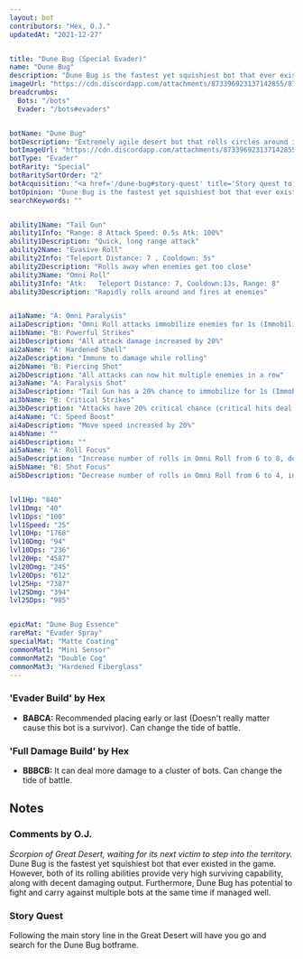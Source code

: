 ```yaml
---
layout: bot
contributors: "Hex, O.J."
updatedAt: "2021-12-27"


title: "Dune Bug (Special Evader)"
name: "Dune Bug"
description: "Dune Bug is the fastest yet squishiest bot that ever existed in game. However, both of its rolling abilities provide high surviving capability. Also good damage output.\n- Speciality: very aggressive, requires specific answers\n- Notes: can do AoE damage with Piercing Shots\n- Combos: Hypercharge, Grouping\nDetails & Tips on the Wiki"
imageUrl: "https://cdn.discordapp.com/attachments/873396923137142855/873397518774444032/dune_bug.png"
breadcrumbs:
  Bots: "/bots"
  Evader: "/bots#evaders"


botName: "Dune Bug"
botDescription: "Extremely agile desert bot that rolls circles around its opponents. Hard to pin down."
botImageUrl: "https://cdn.discordapp.com/attachments/873396923137142855/873397518774444032/dune_bug.png"
botType: "Evader"
botRarity: "Special"
botRaritySortOrder: "2"
botAcquisition: "<a href='/dune-bug#story-quest' title='Story quest to get Dune Bug'>Story Quest</a>"
botOpinion: "Dune Bug is the fastest yet squishiest bot that ever existed in game. However, both of its rolling abilities provide high surviving capability. Also good damage output."
searchKeywords: ""


ability1Name: "Tail Gun"
ability1Info: "Range: 8 Attack Speed: 0.5s Atk: 100%"
ability1Description: "Quick, long range attack"
ability2Name: "Evasive Roll"
ability2Info: "Teleport Distance: 7 , Cooldown: 5s"
ability2Description: "Rolls away when enemies get too close"
ability3Name: "Omni Roll"
ability3Info: "Atk:   Teleport Distance: 7, Cooldown:13s, Range: 8"
ability3Description: "Rapidly rolls around and fires at enemies"


ai1aName: "A: Omni Paralysis"
ai1aDescription: "Omni Roll attacks immobilize enemies for 1s (Immobilized bots can't move)"
ai1bName: "B: Powerful Strikes"
ai1bDescription: "All attack damage increased by 20%"
ai2aName: "A: Hardened Shell"
ai2aDescription: "Immune to damage while rolling"
ai2bName: "B: Piercing Shot"
ai2bDescription: "All attacks can now hit multiple enemies in a row"
ai3aName: "A: Paralysis Shot"
ai3aDescription: "Tail Gun has a 20% chance to immobilize for 1s (Immobilized bots can't move)"
ai3bName: "B: Critical Strikes"
ai3bDescription: "Attacks have 20% critical chance (critical hits deal double damage)"
ai4aName: "C: Speed Boost"
ai4aDescription: "Move speed increased by 20%"
ai4bName: ""
ai4bDescription: ""
ai5aName: "A: Roll Focus"
ai5aDescription: "Increase number of rolls in Omni Roll from 6 to 8, decrease damage by 25%"
ai5bName: "B: Shot Focus"
ai5bDescription: "Decrease number of rolls in Omni Roll from 6 to 4, increase damage by 100%"


lvl1Hp: "840"
lvl1Dmg: "40"
lvl1Dps: "100"
lvl1Speed: "25"
lvl10Hp: "1768"
lvl10Dmg: "94"
lvl10Dps: "236"
lvl20Hp: "4587"
lvl20Dmg: "245"
lvl20Dps: "612"
lvl25Hp: "7387"
lvl25Dmg: "394"
lvl25Dps: "985"


epicMat: "Dune Bug Essence"
rareMat: "Evader Spray"
specialMat: "Matte Coating"
commonMat1: "Mini Sensor"
commonMat2: "Double Cog"
commonMat3: "Hardened Fiberglass"
---
```


### 'Evader Build' by Hex
- **BABCA:** Recommended placing early or last (Doesn't really matter cause this bot is a survivor). Can change the tide of battle.

### 'Full Damage Build' by Hex
- **BBBCB:** It can deal more damage to a cluster of bots. Can change the tide of battle.


## Notes

### Comments by O.J.
*Scorpion of Great Desert, waiting for its next victim to step into the territory.*
Dune Bug is the fastest yet squishiest bot that ever existed in the game. However, both of its rolling abilities provide very high surviving capability, along with decent damaging output. Furthermore, Dune Bug has potential to fight and carry against multiple bots at the same time if managed well.

### Story Quest
Following the main story line in the Great Desert will have you go and search for the Dune Bug botframe.

